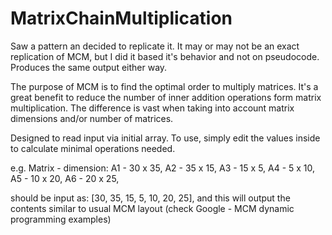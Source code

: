 # MatrixChainMultiplication
Saw a pattern an decided to replicate it. 
It may or may not be an exact replication of MCM, but I did it based it's behavior and not on pseudocode. 
Produces the same output either way.

The purpose of MCM is to find the optimal order to multiply matrices.
It's a great benefit to reduce the number of inner addition operations form matrix multiplication.
The difference is vast when taking into account matrix dimensions and/or number of matrices.

Designed to read input via initial array.
To use, simply edit the values inside to calculate minimal operations needed.

e.g.
Matrix - dimension:
A1 - 30 x 35,
A2 - 35 x 15,
A3 - 15 x 5,
A4 - 5 x 10,
A5 - 10 x 20,
A6 - 20 x 25,

should be input as: [30, 35, 15, 5, 10, 20, 25], and
this will output the contents similar to usual MCM layout (check Google - MCM dynamic programming examples)
